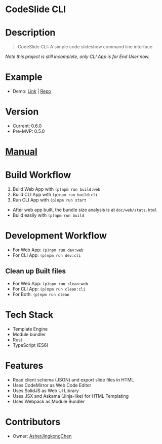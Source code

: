 # CodeSlide CLI

# Description
> CodeSlide CLI: A simple code slideshow command line interface

*Note this project is still incomplete, only CLI App is for End User now.*

# Example
- Demo: [Link](https://asherjingkongchen.github.io/codeslide-cli-demo)
      | [Repo](https://github.com/AsherJingkongChen/codeslide-cli-demo)

# Version
- Current: 0.6.0
- Pre-MVP: 0.5.0

# [Manual](./doc/MANUAL.md)

# Build Workflow
1. Build Web App with `(p)npm run build:web`
2. Build CLI App with `(p)npm run build:cli`
3. Run CLI App with `(p)npm run start`

- After web app built, the bundle size analysis is at `doc/web/stats.html`
- Build easily with `(p)npm run build`

# Development Workflow
- For Web App: `(p)npm run dev:web`
- For CLI App: `(p)npm run dev:cli`

## Clean up Built files
- For Web App: `(p)npm run clean:web`
- For CLI App: `(p)npm run clean:cli`
- For Both: `(p)npm run clean`

# Tech Stack
- Template Engine
- Module bundler
- Rust
- TypeScript (ES6)

# Features
- Read client schema (JSON) and export slide files in HTML
- Uses CodeMirror as Web Code Editor
- Uses SolidJS as Web UI Library
- Uses JSX and Askama (Jinja-like) for HTML Templating
- Uses Webpack as Module Bundler

# Contributors
- Owner: [AsherJingkongChen](https://github.com/AsherJingkongChen)
